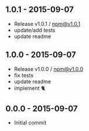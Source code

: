 

## 1.0.1 - 2015-09-07
- Release v1.0.1 / npm@v1.0.1
- update/add tests
- update readme

## 1.0.0 - 2015-09-07
- Release v1.0.0 / npm@v1.0.0
- fix tests
- update readme
- implement :cat2:

## 0.0.0 - 2015-09-07
- Initial commit